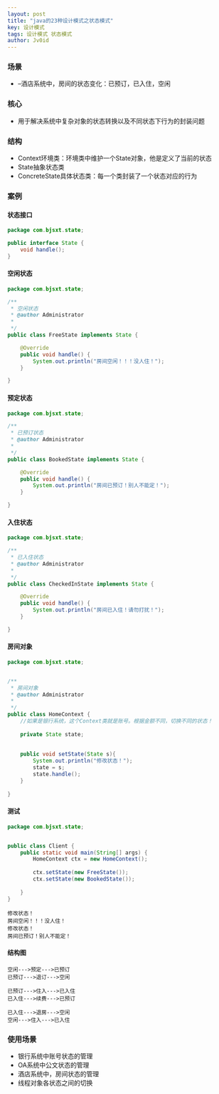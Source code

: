 ```yaml
---
layout: post
title: "java的23种设计模式之状态模式"
key: 设计模式
tags: 设计模式 状态模式
author: Jv0id
---
```




### 场景

- –酒店系统中，房间的状态变化：已预订，已入住，空闲



### 核心

- 用于解决系统中复杂对象的状态转换以及不同状态下行为的封装问题



### 结构

- Context环境类：环境类中维护一个State对象，他是定义了当前的状态
- State抽象状态类
- ConcreteState具体状态类：每一个类封装了一个状态对应的行为



### 案例

#### 状态接口

```java
package com.bjsxt.state;

public interface State {
	void handle();
}

```



#### 空闲状态

```java
package com.bjsxt.state;

/**
 * 空闲状态
 * @author Administrator
 *
 */
public class FreeState implements State {

	@Override
	public void handle() {
		System.out.println("房间空闲！！！没人住！");
	}

}

```



#### 预定状态

```java
package com.bjsxt.state;

/**
 * 已预订状态
 * @author Administrator
 *
 */
public class BookedState implements State {

	@Override
	public void handle() {
		System.out.println("房间已预订！别人不能定！");
	}

}

```



#### 入住状态

```java
package com.bjsxt.state;

/**
 * 已入住状态
 * @author Administrator
 *
 */
public class CheckedInState implements State {

	@Override
	public void handle() {
		System.out.println("房间已入住！请勿打扰！");
	}

}

```



#### 房间对象

```java
package com.bjsxt.state;


/**
 * 房间对象
 * @author Administrator
 *
 */
public class HomeContext {
	//如果是银行系统，这个Context类就是账号。根据金额不同，切换不同的状态！
	
	private State state;
	
	
	public void setState(State s){
		System.out.println("修改状态！");
		state = s;
		state.handle();
	}
	
}

```



#### 测试

```java
package com.bjsxt.state;


public class Client {
	public static void main(String[] args) {
		HomeContext ctx = new HomeContext();
		
		ctx.setState(new FreeState());
		ctx.setState(new BookedState());
		
	}
}

```

```
修改状态！
房间空闲！！！没人住！
修改状态！
房间已预订！别人不能定！
```



#### 结构图

```
空闲--->预定--->已预订
已预订--->退订--->空闲

已预订--->住入--->已入住
已入住--->续费--->已预订

已入住--->退房--->空闲
空闲--->住入--->已入住
```



### 使用场景

- 银行系统中账号状态的管理
- OA系统中公文状态的管理
- 酒店系统中，房间状态的管理
- 线程对象各状态之间的切换
